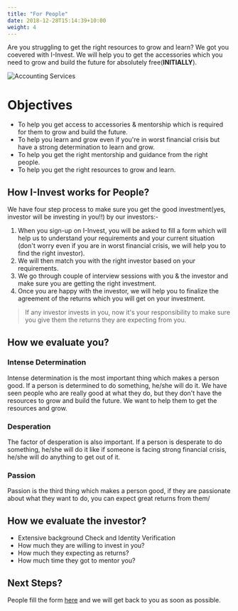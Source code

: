 ```yaml
---
title: "For People"
date: 2018-12-28T15:14:39+10:00
weight: 4
---
```


Are you struggling to get the right resources to grow and learn? We got you coevered with I-Invest. We will help you to get the accessories which you need to grow and build the future for absolutely free(**INITIALLY**).

![Accounting Services](/images/austin-distel-nGc5RT2HmF0-unsplash.jpg)

# Objectives

- To help you get access to accessories & mentorship which is required for them to grow and build the future.
- To help you learn and grow even if you're in worst financial crisis but have a strong determination to learn and grow.
- To help you get the right mentorship and guidance from the right people.
- To help you get the right resources to grow and learn.

## How I-Invest works for People?

We have four step process to make sure you get the good investment(yes, investor will be investing in you!!) by our investors:-

1. When you sign-up on I-Invest, you will be asked to fill a form which will help us to understand your requirements and your current situation (don't worry even if you are in worst financial crisis, we will help you to find the right investor).
2. We will then match you with the right investor based on your requirements.
3. We go through couple of interview sessions with you & the investor and make sure you are getting the right investment.
4. Once you are happy with the investor, we will help you to finalize the agreement of the returns which you will get on your investment.

> If any investor invests in you, now it's your responsibility to make sure you give them the returns they are expecting from you.

## How we evaluate you?

### Intense Determination

Intense determination is the most important thing which makes a person good. If a person is determined to do something, he/she will do it. We have seen people who are really good at what they do, but they don't have the resources to grow and build the future. We want to help them to get the resources and grow.

### Desperation

The factor of desperation is also important. If a person is desperate to do something, he/she will do it like if someone is facing strong financial crisis, he/she will do anything to get out of it.

### Passion

Passion is the third thing which makes a person good, if they are passionate about what they want to do, you can expect great returns from them/

## How we evaluate the investor?

- Extensive background Check and Identity Verification
- How much they are willing to invest in you?
- How much they expecting as returns?
- How much time they got to mentor you?

## Next Steps?

People fill the form [here](https://forms.gle/S6DBYc6est468jt99) and we will get back to you as soon as possible.
